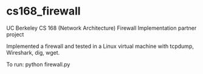 # cs168_firewall
UC Berkeley CS 168 (Network Architecture) Firewall Implementation partner project

Implemented a firewall and tested in a Linux virtual machine with tcpdump, Wireshark, dig, wget.

To run:
python firewall.py
